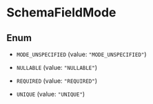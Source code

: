

# SchemaFieldMode

## Enum


* `MODE_UNSPECIFIED` (value: `"MODE_UNSPECIFIED"`)

* `NULLABLE` (value: `"NULLABLE"`)

* `REQUIRED` (value: `"REQUIRED"`)

* `UNIQUE` (value: `"UNIQUE"`)



